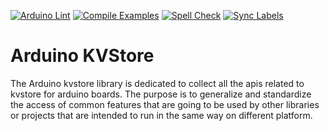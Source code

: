 [![Arduino Lint](https://github.com/arduino-libraries/Arduino_KVStore/actions/workflows/check-arduino.yml/badge.svg)](https://github.com/arduino-libraries/Arduino_KVStore/actions/workflows/check-arduino.yml) [![Compile Examples](https://github.com/arduino-libraries/Arduino_KVStore/actions/workflows/compile-examples.yml/badge.svg)](https://github.com/arduino-libraries/Arduino_KVStore/actions/workflows/compile-examples.yml) [![Spell Check](https://github.com/arduino-libraries/Arduino_KVStore/actions/workflows/spell-check.yml/badge.svg)](https://github.com/arduino-libraries/Arduino_KVStore/actions/workflows/spell-check.yml) [![Sync Labels](https://github.com/arduino-libraries/Arduino_KVStore/actions/workflows/sync-labels.yml/badge.svg)](https://github.com/arduino-libraries/Arduino_KVStore/actions/workflows/sync-labels.yml)


# Arduino KVStore

The Arduino kvstore library is dedicated to collect all the apis related to kvstore for arduino boards.
The purpose is to generalize and standardize the access of common features that are going to be used by other libraries or projects that are intended to run in the same way on different platform.
